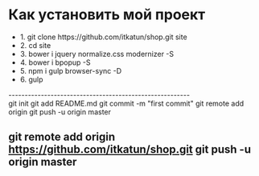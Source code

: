 <h1>Как установить мой проект</h1>

<ul>
<li>1. git clone https://github.com/itkatun/shop.git site</li>
<li>2. cd site</li>
<li>3. bower i jquery normalize.css modernizer -S</li>
<li>4. bower i bpopup -S</li>
<li>5. npm i gulp browser-sync -D</li>
<li>6. gulp</li>
</ul>

<p>
--------------------------------------------------------
</br>
git init
git add README.md
git commit -m "first commit"
git remote add origin
git push -u origin master



git remote add origin https://github.com/itkatun/shop.git
git push -u origin master
--------------------------------------------------------
</p>